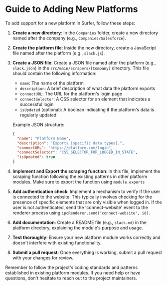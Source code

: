 # Guide to Adding New Platforms

To add support for a new platform in Surfer, follow these steps:

1. **Create a new directory**: In the `Companies` folder, create a new directory named after the company (e.g., `Companies/Salesforce`).

2. **Create the platform file**: Inside the new directory, create a JavaScript file named after the platform (e.g., `slack.js`).

3. **Create a JSON file**: Create a JSON file named after the platform (e.g., `slack.json`) in the `src/main/Scrapers/[Company]` directory. This file should contain the following information:
   - `name`: The name of the platform
   - `description`: A brief description of what data the platform exports
   - `connectURL`: The URL for the platform's login page
   - `connectSelector`: A CSS selector for an element that indicates a successful login
   - `isUpdated` (optional): A boolean indicating if the platform's data is regularly updated

   Example JSON structure:
   ```json
   {
     "name": "Platform Name",
     "description": "Exports [specific data types].",
     "connectURL": "https://platform.com/login",
     "connectSelector": "CSS_SELECTOR_FOR_LOGGED_IN_STATE",
     "isUpdated": true
   }
   ```

4. **Implement and Export the scraping function**: In this file, implement the scraping function following the existing patterns in other platform modules. Make sure to export the function using `module.exports`

5. **Add authentication check**: Implement a mechanism to verify if the user is connected to the website. This typically involves checking for the presence of specific elements that are only visible when logged in. If the user is not authenticated, send the 'connect-website' event to the renderer process using `ipcRenderer.send('connect-website', id)`.

6. **Add documentation**: Create a README file (e.g., `slack.md`) in the platform directory, explaining the module's purpose and usage.

7. **Test thoroughly**: Ensure your new platform module works correctly and doesn't interfere with existing functionality.

8. **Submit a pull request**: Once everything is working, submit a pull request with your changes for review.

Remember to follow the project's coding standards and patterns established in existing platform modules. If you need help or have questions, don't hesitate to reach out to the project maintainers.
